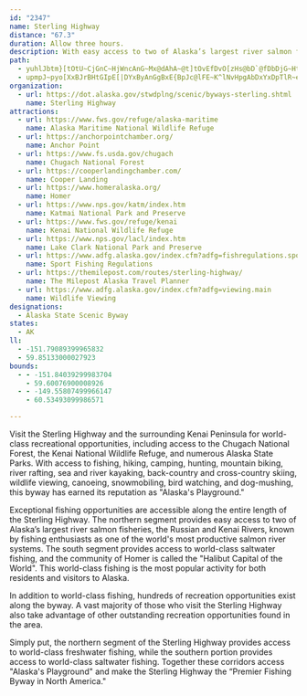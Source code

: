 ```yaml
---
id: "2347"
name: Sterling Highway
distance: "67.3"
duration: Allow three hours.
description: With easy access to two of Alaska’s largest river salmon fisheries, world class saltwater fishing and the  "Halibut Capital of the World" (the town of Homer), the Sterling Highway is known as the premier fishing destination highway of the U.S.
path:
  - yuhlJbtm}[tOtU~CjGnC~HjWncAnG~Mx@dAhA~@t]tOvEfDvO[zHs@bD`@fDbDjG~Ht[n`@zGvHbPxHbC~@nAZrMjErFbBvG~BtA|@lFlFjQlR~GtGpGzGnBhBrTfUfBjAzAf@hBOrAi@bDmBz^_V`CwAzBw@pdB{LvB[|As@tAeAfByB`ByD`AkDlGoWvF}T|BeGhBkCx@_AxCsBjBWb`@}@`Bg@dAs@t@i@~@wA|@eBl@wAlA{El@uDVsFBoEQeHiCq`@SoFO_I?sMXi~@HcGZ{D\yCt@sDr@{CbC_GrAcBtAoApIoFxAoAxAgB~BuE|@_C`B{Gf@mDrQ}vAx@oFb@eCtBcIp@}BjB}EpAkC~DqGpp@ew@zGuIrFoGhBcDjBqFpTa~@pCaKfCkHze@_~@j[}m@xC}ErCkD`Ys[vC}CzBmBlBkAfE{A|RoEpAo@lAeAjBqCjGyMrCaDvC}AbBa@dBMjG@nCWrAa@zEqDjCoDdBwDz@yBn@kClFkObBoCtAoArB_AzV}ErDg@VUdHkBxR_LxCuA~IyA~BcAzOiK`B{@nDoApHwA|Eq@hDgAfDwBbFuEpA_AjCeExByFfFcOn@}AfB{CjNwTbDuEhDgEdFuFxD}ExVcYbAwAr@gBbDaLbB_Hn@mEXkF?{Cs@_`@gAae@KoNByBV{EViChAoGfH{O|C_GdAeCr@sBz@eEVwDx@cUh@sETuAT}@`IeUvFgR|AkHrAwId@iEh@sH~@kVT{Cf@wF`CyPpByLh@cE~@kKjAkP`AqIx@iEd@wAtO}c@b@iBXmBTyBnAaY~Aye@x@wRZ{I?gCMcCOcByAgLg@{GA}DNqQTmGfDca@NkED}JByPGsIkAkOiAwP_AaLYeGCgVB}PHwBp@wIf@cClAoE`AaCpAwBvQwSb@}@`@cBRmDAuA]gDqKyeAEkBHkAZ}A|@uAjOyPnUuXrC_EnG_KjA_Cp@yBd@yBrO}`A`AcF`JmYpZyfA`GuSpAcEzBgGxBgFf\es@rCwGd_@a`AbU}o@b@}A`BwH|Kyi@~@mFNoCAeAKeAKaA_@_BcB}GYuC?oBHeBlB_K^oC
  - upmpJ~pyo[XxBJrBHtGIpE[|DYxByAnGgBxE{BpJc@lFE~K^lNvHpgAbDxYxDpTlR~e@fHj^~BtOE|GoAnMe@lHGnGXpIbF|s@b@vN?dRY`b@kAteAYbc@NfJPfDb@hEdAfF|AfF~ArDtGxPxDrKbCvKlClPnAhGrBpHpCrHzMtUpMbW~L~RhAdAvGhExAfBrFbKzEjEjN|C~GxC|PfNvFhG|ChFdAhClCfFxHlPfAlD~@nExAdIvF`Y|E`XdKbk@~QlgA^bDRfD?fDIzBSzC[lBq@jCyBpFm@tB}AfIc@bB_@dAaDfHu@jCYxBOfBOxISvCKx@y@nC}CrEk@jAg@zAcN~j@aEhSsDf^SvVEzWH~MDvANtAfAdIz@tIT~EBxAGxD{AjPUjEG|DH|FPhF`@vGbBb\l@rJXjGZbM?|BI`CQrBQfFe@`JIrG?rCn@nGp@hCZt@bIpN`A`Dd@jCpIhz@|Bnv@~Enj@nG~k@dGbh@yDhx@iB~~@lE|T|Hng@lAr`A|E|i@aFbe@fI`|A`E~iAgEdWeOd\vF|\yAxOxA`ZeQd{@kJry@yBhw@nHvf@\xHbAdJLtIB|IK~RoAbl@Ibt@ElKSdD[rCcAnH_@~CO|CKrDCtDbCn{@hD`hAn@tLtHlmAPzELbF@zC[dgADjO^vY?fGi@dR}@|PGzEDzD^lGbC|Xr@~JNfDNtM?~D]rYw@~g@SnEc@lFo@`GwT~}A}YfwBiEnZeA`GgArE_Lhc@{B~HqArCoBdCi@b@oCtA_RzG}@b@sBfBcB~ByUba@aGpJuAfByB~BcS`PyAnBs@jAmBhEwKnX}X~q@{L`[sAhDg@hBe@vB[dCYdCS`DIzC?xBb@bg@CbCK`Fe@xJqBl_@OfB_AvIeNhgAq@vI[~FQnNDlFNbFrAd{@n@vf@XjL\lFl@bHv@`GrBrKtL~l@\jC`@~FHhCC~H[`HiApNy@|MW|FqBf|@sAbg@i@x[{G|wCqJ|gEYnOsFtcCo@hUO`DYjEqIdaA]~JpDnuG^zj@^~s@ErFIjDS~DwVbwD_@lKAzD@nC`@zKf@`Fn`AtoFhAbI\zG@fFO~FoAvRE|CmFbx@sAzTSxJA|GPtO
organization:
  - url: https://dot.alaska.gov/stwdplng/scenic/byways-sterling.shtml
    name: Sterling Highway
attractions:
  - url: https://www.fws.gov/refuge/alaska-maritime
    name: Alaska Maritime National Wildlife Refuge
  - url: https://anchorpointchamber.org/
    name: Anchor Point
  - url: https://www.fs.usda.gov/chugach
    name: Chugach National Forest
  - url: https://cooperlandingchamber.com/
    name: Cooper Landing
  - url: https://www.homeralaska.org/
    name: Homer
  - url: https://www.nps.gov/katm/index.htm
    name: Katmai National Park and Preserve
  - url: https://www.fws.gov/refuge/kenai
    name: Kenai National Wildlife Refuge
  - url: https://www.nps.gov/lacl/index.htm
    name: Lake Clark National Park and Preserve
  - url: https://www.adfg.alaska.gov/index.cfm?adfg=fishregulations.sport
    name: Sport Fishing Regulations
  - url: https://themilepost.com/routes/sterling-highway/
    name: The Milepost Alaska Travel Planner
  - url: https://www.adfg.alaska.gov/index.cfm?adfg=viewing.main
    name: Wildlife Viewing
designations:
  - Alaska State Scenic Byway
states:
  - AK
ll:
  - -151.79089399965832
  - 59.85133000027923
bounds:
  - - -151.84039299983704
    - 59.60076900008926
  - - -149.55807499966147
    - 60.53493099986571

---
```


Visit the Sterling Highway and the surrounding Kenai Peninsula for world-class recreational opportunities, including access to the Chugach National Forest, the Kenai National Wildlife Refuge, and numerous Alaska State Parks. With access to fishing, hiking, camping, hunting, mountain biking, river rafting, sea and river kayaking, back-country and cross-country skiing, wildlife viewing, canoeing, snowmobiling, bird watching, and dog-mushing, this byway has earned its reputation as  "Alaska's Playground."

Exceptional fishing opportunities are accessible along the entire length of the Sterling Highway. The northern segment provides easy access to two of Alaska’s largest river salmon fisheries, the Russian and Kenai Rivers, known by fishing enthusiasts as one of the world's most productive salmon river systems. The south segment provides access to world-class saltwater fishing, and the community of Homer is called the "Halibut Capital of the World". This world-class fishing is the most popular activity for both residents and visitors to Alaska.

In addition to world-class fishing, hundreds of recreation opportunities exist along the byway. A vast majority of those who visit the Sterling Highway also take advantage of other outstanding recreation opportunities found in the area.

Simply put, the northern segment of the Sterling Highway provides access to world-class freshwater fishing, while the southern portion provides access to world-class saltwater fishing. Together these corridors access "Alaska's Playground" and make the Sterling Highway the “Premier Fishing Byway in North America."

